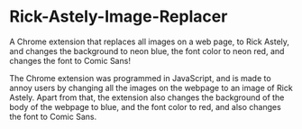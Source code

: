 # Rick-Astely-Image-Replacer
A Chrome extension that replaces all images on a web page, to Rick Astely, and changes the background to neon blue, the font color to neon red, and changes the font to Comic Sans!

The Chrome extension was programmed in JavaScript, and is made to annoy users by changing all the images on the webpage to an image of Rick Astely.
Apart from that, the extension also changes the background of the body of the webpage to blue, and the font color to red, and also changes the font to Comic Sans.
